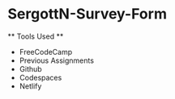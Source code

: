 # SergottN-Survey-Form

** Tools Used **
* FreeCodeCamp
* Previous Assignments
* Github 
* Codespaces
* Netlify